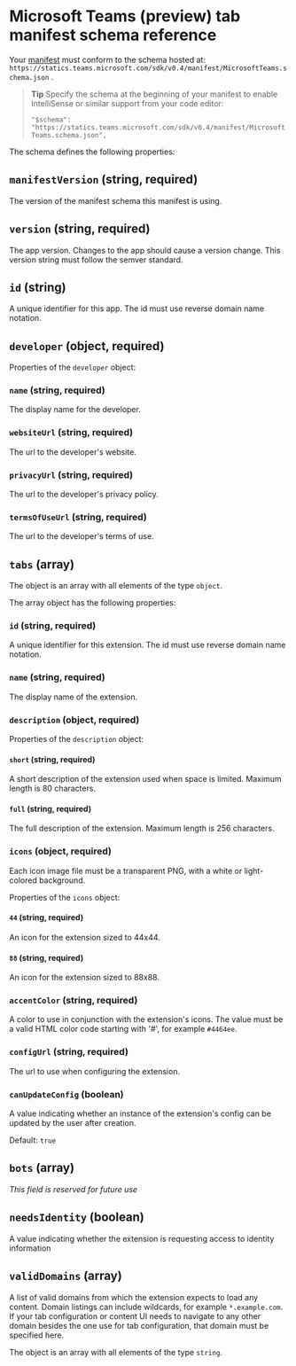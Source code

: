 ﻿# Microsoft Teams (preview) tab manifest schema reference

Your [manifest](createpackage.md) must conform to the schema hosted at: `https://statics.teams.microsoft.com/sdk/v0.4/manifest/MicrosoftTeams.schema.json` .

> **Tip** Specify the schema at the beginning of your manifest to enable IntelliSense or similar support from your code editor:
> 
> `"$schema": "https://statics.teams.microsoft.com/sdk/v0.4/manifest/MicrosoftTeams.schema.json",`

The schema defines the following properties:

## `manifestVersion` (string, required)

The version of the manifest schema this manifest is using.

## `version` (string, required)

The app version. Changes to the app should cause a version change. This version string must follow the semver standard.

## `id` (string)

A unique identifier for this app. The id must use reverse domain name notation.

## `developer` (object, required)

Properties of the `developer` object:

### `name` (string, required)

The display name for the developer.

### `websiteUrl` (string, required)

The url to the developer's website.

### `privacyUrl` (string, required)

The url to the developer's privacy policy.

### `termsOfUseUrl` (string, required)

The url to the developer's terms of use.

## `tabs` (array)

The object is an array with all elements of the type `object`.

The array object has the following properties:

### `id` (string, required)

A unique identifier for this extension. The id must use reverse domain name notation.

### `name` (string, required)

The display name of the extension.

### `description` (object, required)

Properties of the `description` object:

#### `short` (string, required)

A short description of the extension used when space is limited. Maximum length is 80 characters.

#### `full` (string, required)

The full description of the extension. Maximum length is 256 characters.

### `icons` (object, required)

Each icon image file must be a transparent PNG, with a white or light-colored background.

Properties of the `icons` object:

#### `44` (string, required)

An icon for the extension sized to 44x44.

#### `88` (string, required)

An icon for the extension sized to 88x88.

### `accentColor` (string, required)

A color to use in conjunction with the extension's icons. The value must be a valid HTML color code starting with '#', for example `#4464ee`.

### `configUrl` (string, required)

The url to use when configuring the extension.

### `canUpdateConfig` (boolean)

A value indicating whether an instance of the extension's config can be updated by the user after creation.

Default: `true`

## `bots` (array)

_This field is reserved for future use_

## `needsIdentity` (boolean)

A value indicating whether the extension is requesting access to identity information

## `validDomains` (array)

A list of valid domains from which the extension expects to load any content. Domain listings can include wildcards, for example `*.example.com`. If your tab configuration or content UI needs to navigate to any other domain besides the one use for tab configuration, that domain must be specified here.

The object is an array with all elements of the type `string`.
